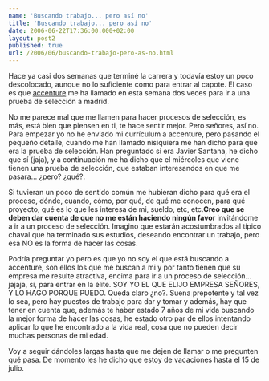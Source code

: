 ```yaml
---
name: 'Buscando trabajo... pero así no'
title: 'Buscando trabajo... pero así no'
date: 2006-06-22T17:36:00.000+02:00
layout: post2
published: true
url: /2006/06/buscando-trabajo-pero-as-no.html
---
```


Hace ya casi dos semanas que terminé la carrera y todavía estoy un poco descolocado, aunque no lo suficiente como para entrar al capote. El caso es que [accenture](http://www.accenture.com/Countries/Spain/default.htm) me ha llamado en esta semana dos veces para ir a una prueba de selección a madrid.  
  
No me parece mal que me llamen para hacer procesos de selección, es más, está bien que piensen en ti, te hace sentir mejor. Pero señores, así no. Para empezar yo no he enviado mi currículum a accenture, pero pasando el pequeño detalle, cuando me han llamado nisiquiera me han dicho para que era la prueba de selección. Han preguntado si era Javier Santana, he dicho que sí (jaja), y a continuación me ha dicho que el miércoles que viene tienen una prueba de selección, que estaban interesandos en que me pasara... ¿pero? ¿qué?.  
  
Si tuvieran un poco de sentido común me hubieran dicho para qué era el proceso, dónde, cuando, cómo, por qué, de qué me conocen, para qué proyecto, qué es lo que les interesa de mi, sueldo, etc, etc.**Creo que se deben dar cuenta de que no me están haciendo ningún favor** invitándome a ir a un proceso de selección. Imagino que estarán acostumbrados al típico chaval que ha terminado sus estudios, deseando encontrar un trabajo, pero esa NO es la forma de hacer las cosas.  
  
Podría preguntar yo pero es que yo no soy el que está buscando a accenture, son ellos los que me buscan a mi y por tanto tienen que su empresa me resulte atractiva, encima para ir a un proceso de selección... jajaja, sí, para entrar en la élite. SOY YO EL QUE ELIJO EMPRESA SEÑORES, Y LO HAGO PORQUE PUEDO. Queda claro ¿no?. Suena prepotente y tal vez lo sea, pero hay puestos de trabajo para dar y tomar y además, hay que tener en cuenta que, además te haber estado 7 años de mi vida buscando la mejor forma de hacer las cosas, he estado otro par de ellos intentando aplicar lo que he encontrado a la vida real, cosa que no pueden decir muchas personas de mi edad.  
  
Voy a seguir dándoles largas hasta que me dejen de llamar o me pregunten qué pasa. De momento les he dicho que estoy de vacaciones hasta el 15 de julio.